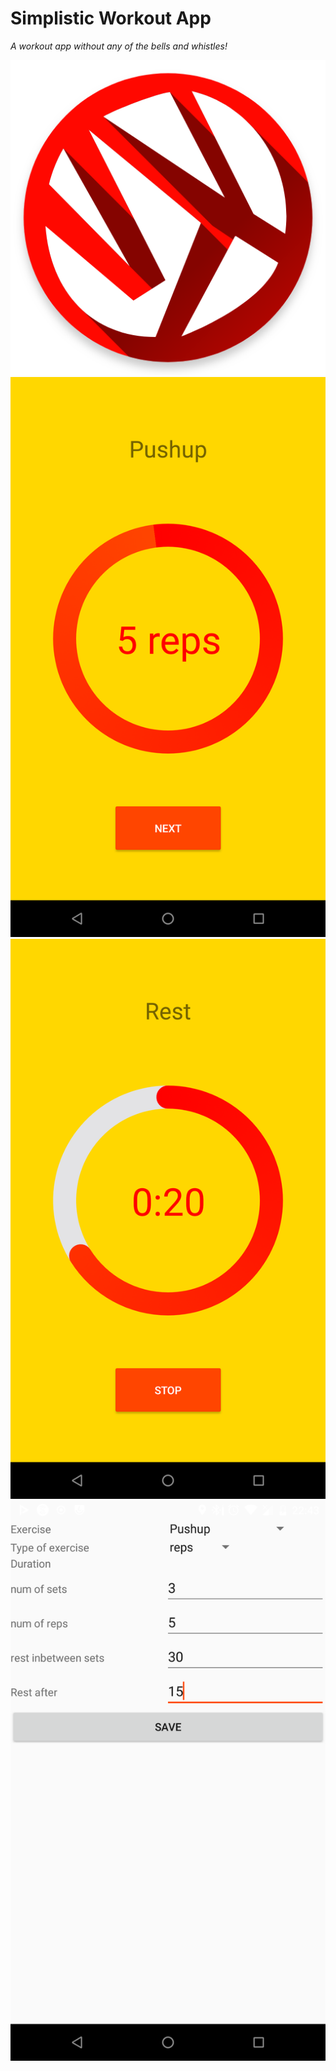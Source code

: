 # Simplistic Workout App

*A workout app without any of the bells and whistles!*

![Icon](app/src/main/res/playstore/icon.png)
![First screenshot](screenshots/1.png) ![Second screenshot](screenshots/2.png) ![Third screenshot](screenshots/3.png)

